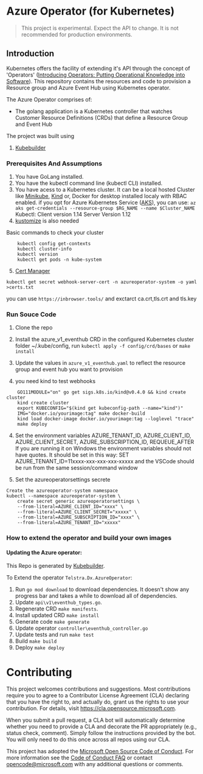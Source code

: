 # Azure Operator (for Kubernetes)

> This project is experimental. Expect the API to change. It is not recommended for production environments.

## Introduction

Kubernetes offers the facility of extending it's API through the concept of 'Operators' ([Introducing Operators: Putting Operational Knowledge into Software](https://coreos.com/blog/introducing-operators.html)). This repository contains the resources and code to provision a Resource group and Azure Event Hub using Kubernetes operator.

The Azure Operator comprises of:
- The golang application is a Kubernetes controller that watches Customer Resource Definitions (CRDs) that define a Resource Group and Event Hub 

The project was built using

1. [Kubebuilder](https://book.kubebuilder.io/)

### Prerequisites And Assumptions

1. You have GoLang installed.
2. You have the kubectl command line (kubectl CLI) installed.
3. You have acess to a Kubernetes cluster. It can be a local hosted Cluster like [Minikube](https://kubernetes.io/docs/tasks/tools/install-minikube/), [Kind](https://github.com/kubernetes-sigs/kind) or, Docker for desktop installed localy with RBAC enabled. if you opt for Azure Kubernetes Service ([AKS](https://azure.microsoft.com/en-au/services/kubernetes-service/)), you can use: `az aks get-credentials --resource-group $RG_NAME --name $Cluster_NAME`
Kubectl: Client version 1.14 Server Version 1.12
4. [kustomize](https://github.com/kubernetes-sigs/kustomize) is also needed

Basic commands to check your cluster

```shell
    kubectl config get-contexts
    kubectl cluster-info
    kubectl version
    kubectl get pods -n kube-system
```

5. [Cert Manager](https://docs.cert-manager.io/en/latest/getting-started/install/kubernetes.html)
```shell
kubectl get secret webhook-server-cert -n azureoperator-system -o yaml >certs.txt
```
you can use `https://inbrowser.tools/` and exctarct ca.crt,tls.crt and tls.key

### Run Souce Code

1. Clone the repo

2. Install the azure_v1_eventhub CRD in the configured Kubernetes cluster folder ~/.kube/config, 
run `kubectl apply -f config/crd/bases` or `make install`

3. Update the values in `azure_v1_eventhub.yaml` to reflect the resource group and event hub you want to provision

4. you need kind to test webhooks

```shell
    GO111MODULE="on" go get sigs.k8s.io/kind@v0.4.0 && kind create cluster
    kind create cluster
    export KUBECONFIG="$(kind get kubeconfig-path --name="kind")"
    IMG="docker.io/yourimage:tag" make docker-build
    kind load docker-image docker.io/yourimage:tag --loglevel "trace"
    make deploy
```

4. Set the environment variables AZURE_TENANT_ID, AZURE_CLIENT_ID, AZURE_CLIENT_SECRET, AZURE_SUBSCRIPTION_ID, REQUEUE_AFTER
If you are running it on Windows the environment variables should not have quotes. It should be set in this way:
SET  AZURE_TENANT_ID=11xxxx-xxx-xxx-xxx-xxxxx
and the VSCode should be run from the same session/command window

5. Set the azureoperatorsettings secrete

```shell
Create the azureoperator-system namespace
kubectl --namespace azureoperator-system \
    create secret generic azureoperatorsettings \
    --from-literal=AZURE_CLIENT_ID="xxxx" \
    --from-literal=AZURE_CLIENT_SECRET="xxxxx" \
    --from-literal=AZURE_SUBSCRIPTION_ID="xxxx" \
    --from-literal=AZURE_TENANT_ID="xxxxx"
```
### How to extend the operator and build your own images

#### Updating the Azure operator:

This Repo is generated by [Kubebuilder](https://book.kubebuilder.io/).

To Extend the operator `Telstra.Dx.AzureOperator`:

1. Run `go mod download` to download dependencies. It doesn't show any progress bar and takes a while to download all of dependencies.
2. Update `api\v1\eventhub_types.go`.
3. Regenerate CRD `make manifests`.
4. Install updated CRD `make install`
5. Generate code `make generate`
6. Update operator `controller\eventhub_controller.go`
7. Update tests and run `make test`
8. Build `make build`
9. Deploy `make deploy`

# Contributing

This project welcomes contributions and suggestions.  Most contributions require you to agree to a
Contributor License Agreement (CLA) declaring that you have the right to, and actually do, grant us
the rights to use your contribution. For details, visit https://cla.opensource.microsoft.com.

When you submit a pull request, a CLA bot will automatically determine whether you need to provide
a CLA and decorate the PR appropriately (e.g., status check, comment). Simply follow the instructions
provided by the bot. You will only need to do this once across all repos using our CLA.

This project has adopted the [Microsoft Open Source Code of Conduct](https://opensource.microsoft.com/codeofconduct/).
For more information see the [Code of Conduct FAQ](https://opensource.microsoft.com/codeofconduct/faq/) or
contact [opencode@microsoft.com](mailto:opencode@microsoft.com) with any additional questions or comments.

